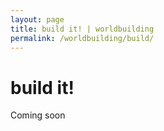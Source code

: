 ```yaml
---
layout: page
title: build it! | worldbuilding
permalink: /worldbuilding/build/
---
```


# build it!

Coming soon
